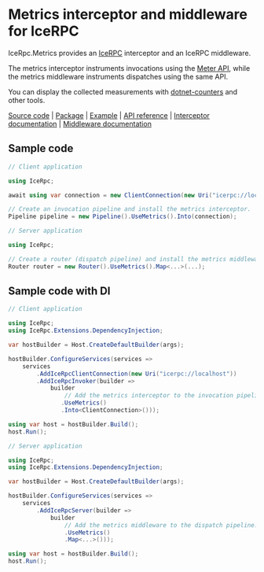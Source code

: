 # Metrics interceptor and middleware for IceRPC

IceRpc.Metrics provides an [IceRPC][icerpc-csharp] interceptor and an IceRPC middleware.

The metrics interceptor instruments invocations using the [Meter API][meter], while the metrics middleware instruments
dispatches using the same API.

You can display the collected measurements with [dotnet-counters][dotnet_counters] and other tools.

[Source code][source] | [Package][package] | [Example][example] | [API reference][api] | [Interceptor documentation][interceptor] | [Middleware documentation][middleware]

## Sample code

```csharp
// Client application

using IceRpc;

await using var connection = new ClientConnection(new Uri("icerpc://localhost"));

// Create an invocation pipeline and install the metrics interceptor.
Pipeline pipeline = new Pipeline().UseMetrics().Into(connection);
```

```csharp
// Server application

using IceRpc;

// Create a router (dispatch pipeline) and install the metrics middleware.
Router router = new Router().UseMetrics().Map<...>(...);
```

## Sample code with DI

```csharp
// Client application

using IceRpc;
using IceRpc.Extensions.DependencyInjection;

var hostBuilder = Host.CreateDefaultBuilder(args);

hostBuilder.ConfigureServices(services =>
    services
        .AddIceRpcClientConnection(new Uri("icerpc://localhost"))
        .AddIceRpcInvoker(builder =>
            builder
                // Add the metrics interceptor to the invocation pipeline.
               .UseMetrics()
               .Into<ClientConnection>()));

using var host = hostBuilder.Build();
host.Run();
```

```csharp
// Server application

using IceRpc;
using IceRpc.Extensions.DependencyInjection;

var hostBuilder = Host.CreateDefaultBuilder(args);

hostBuilder.ConfigureServices(services =>
    services
        .AddIceRpcServer(builder =>
            builder
                // Add the metrics middleware to the dispatch pipeline.
                .UseMetrics()
                .Map<...>()));

using var host = hostBuilder.Build();
host.Run();
```

[api]: https://api.testing.zeroc.com/csharp/api/IceRpc.Metrics.html
[dotnet_counters]: https://learn.microsoft.com/en-us/dotnet/core/diagnostics/dotnet-counters
[icerpc-csharp]: https://github.com/icerpc/icerpc-csharp
[interceptor]: https://docs.testing.zeroc.com/icerpc/invocation/interceptor
[example]: https://github.com/icerpc/icerpc-csharp/tree/main/examples/Metrics
[meter]: https://learn.microsoft.com/en-us/dotnet/api/system.diagnostics.metrics.meter
[middleware]: https://docs.testing.zeroc.com/icerpc/dispatch/middleware
[package]: https://www.nuget.org/packages/IceRpc.Metrics
[source]: https://github.com/icerpc/icerpc-csharp/tree/main/src/IceRpc.Metrics
